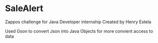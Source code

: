 SaleAlert
=========

Zappos challenge for Java Developer internship
Created by Henry Estela

Used Gson to convert Json into Java Objects for more convient access to data
